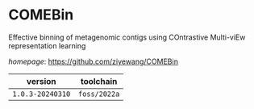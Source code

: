 # COMEBin

Effective binning of metagenomic contigs using COntrastive Multi-viEw representation learning

*homepage*: <https://github.com/ziyewang/COMEBin>

version | toolchain
--------|----------
``1.0.3-20240310`` | ``foss/2022a``
